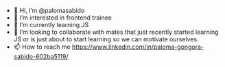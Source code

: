 - 👋 Hi, I’m @palomasabido
- 👀 I’m interested in frontend trainee
- 🌱 I’m currently learning JS
- 💞️ I’m looking to collaborate with mates that just recently started learning JS or is just about to start learning so we can motivate ourselves.
- 📫 How to reach me https://www.linkedin.com/in/paloma-gongora-sabido-602ba5119/

<!---
palomasabido/palomasabido is a ✨ special ✨ repository because its `README.md` (this file) appears on your GitHub profile.
You can click the Preview link to take a look at your changes.
--->
